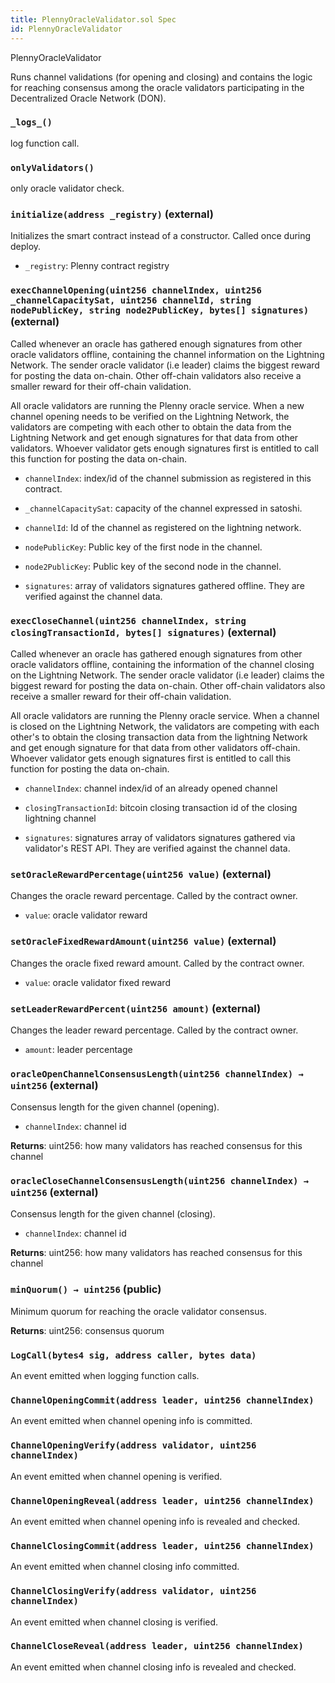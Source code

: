 ```yaml
---
title: PlennyOracleValidator.sol Spec
id: PlennyOracleValidator
---
```


 PlennyOracleValidator

Runs channel validations (for opening and closing) and contains the logic for reaching consensus among the
        oracle validators participating in the  Decentralized Oracle Network (DON).


### `_logs_()`



   log function call.

### `onlyValidators()`



   only oracle validator check.



### `initialize(address _registry)` (external)

Initializes the smart contract instead of a constructor. Called once during deploy.




- `_registry`: Plenny contract registry



### `execChannelOpening(uint256 channelIndex, uint256 _channelCapacitySat, uint256 channelId, string nodePublicKey, string node2PublicKey, bytes[] signatures)` (external)

Called whenever an oracle has gathered enough signatures from other oracle validators offline,
        containing the channel information on the Lightning Network.
        The sender oracle validator (i.e leader) claims the biggest reward for posting the data on-chain.
        Other off-chain validators also receive a smaller reward for their off-chain validation.


   All oracle validators are running the Plenny oracle service. When a new channel opening needs to be
        verified on the Lightning Network, the validators are competing with each other to obtain the data from
        the Lightning Network and get enough signatures for that data from other validators.
        Whoever validator gets enough signatures first is entitled to call this function for posting the data on-chain.


- `channelIndex`: index/id of the channel submission as registered in this contract.

- `_channelCapacitySat`: capacity of the channel expressed in satoshi.

- `channelId`: Id of the channel as registered on the lightning network.

- `nodePublicKey`: Public key of the first node in the channel.

- `node2PublicKey`: Public key of the second node in the channel.

- `signatures`: array of validators signatures gathered offline. They are verified against the channel data.



### `execCloseChannel(uint256 channelIndex, string closingTransactionId, bytes[] signatures)` (external)

Called whenever an oracle has gathered enough signatures from other oracle validators offline,
        containing the information of the channel closing on the Lightning Network.
        The sender oracle validator (i.e leader) claims the biggest reward for posting the data on-chain.
        Other off-chain validators also receive a smaller reward for their off-chain validation.


   All oracle validators are running the Plenny oracle service. When a channel is closed on the Lightning Network,
        the validators are competing with each other's to obtain the closing transaction data from the lightning Network
        and get enough signature for that data from other validators off-chain.
        Whoever validator gets enough signatures first is entitled to call this function for posting the data on-chain.


- `channelIndex`: channel index/id of an already opened channel

- `closingTransactionId`: bitcoin closing transaction id of the closing lightning channel

- `signatures`: signatures array of validators signatures gathered via validator's REST API. They are verified against the channel data.



### `setOracleRewardPercentage(uint256 value)` (external)

Changes the oracle reward percentage. Called by the contract owner.




- `value`: oracle validator reward



### `setOracleFixedRewardAmount(uint256 value)` (external)

Changes the oracle fixed reward amount. Called by the contract owner.




- `value`: oracle validator fixed reward



### `setLeaderRewardPercent(uint256 amount)` (external)

Changes the leader reward percentage. Called by the contract owner.




- `amount`: leader percentage



### `oracleOpenChannelConsensusLength(uint256 channelIndex) → uint256` (external)

Consensus length for the given channel (opening).




- `channelIndex`: channel id


**Returns**: uint256: how many validators has reached consensus for this channel


### `oracleCloseChannelConsensusLength(uint256 channelIndex) → uint256` (external)

Consensus length for the given channel (closing).




- `channelIndex`: channel id


**Returns**: uint256: how many validators has reached consensus for this channel


### `minQuorum() → uint256` (public)

Minimum quorum for reaching the oracle validator consensus.





**Returns**: uint256: consensus quorum




### `LogCall(bytes4 sig, address caller, bytes data)`

An event emitted when logging function calls.



### `ChannelOpeningCommit(address leader, uint256 channelIndex)`

An event emitted when channel opening info is committed.



### `ChannelOpeningVerify(address validator, uint256 channelIndex)`

An event emitted when channel opening is verified.



### `ChannelOpeningReveal(address leader, uint256 channelIndex)`

An event emitted when channel opening info is revealed and checked.



### `ChannelClosingCommit(address leader, uint256 channelIndex)`

An event emitted when channel closing info committed.



### `ChannelClosingVerify(address validator, uint256 channelIndex)`

An event emitted when channel closing is verified.



### `ChannelCloseReveal(address leader, uint256 channelIndex)`

An event emitted when channel closing info is revealed and checked.



